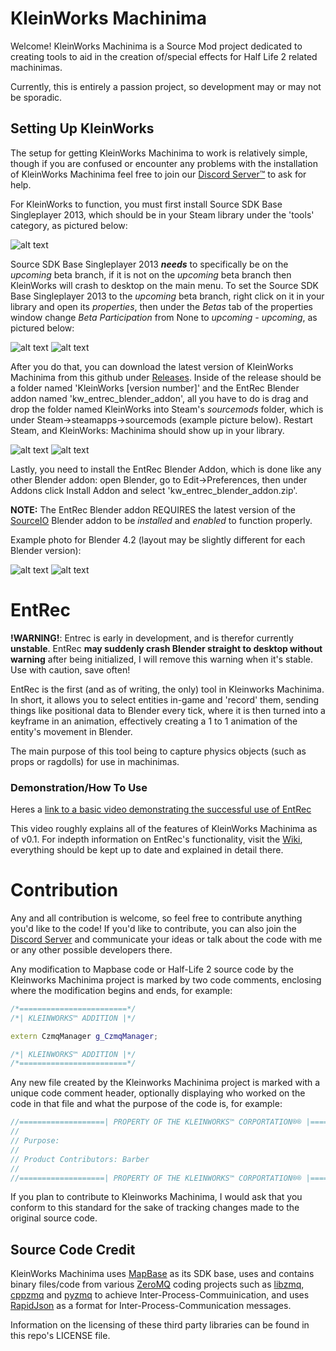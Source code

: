 # KleinWorks Machinima

Welcome! KleinWorks Machinima is a Source Mod project dedicated to creating tools to aid in the creation of/special effects for Half Life 2 related machinimas.

Currently, this is entirely a passion project, so development may or may not be sporadic.


## Setting Up KleinWorks

The setup for getting KleinWorks Machinima to work is relatively simple, though if you are confused or encounter any problems with the installation of KleinWorks Machinima feel free to join our [Discord Server™](https://discord.gg/9asB83GFS) to ask for help.

For KleinWorks to function, you must first install Source SDK Base Singleplayer 2013, which should be in your Steam library under the 'tools' category, as pictured below:

![alt text](https://i.imgur.com/rnaI36a.png)

Source SDK Base Singleplayer 2013 ___needs___ to specifically be on the _upcoming_ beta branch, if it is not on the _upcoming_ beta branch then KleinWorks will crash to desktop on the main menu. To set the Source SDK Base Singleplayer 2013 to the _upcoming_ beta branch, right click on it in your library and open its _properties_, then under the _Betas_ tab of the properties window change _Beta Participation_ from None to _upcoming - upcoming_, as pictured below:

![alt text](https://i.imgur.com/hm38pJv.png)
![alt text](https://i.imgur.com/l6HWx04.png)

After you do that, you can download the latest version of KleinWorks Machinima from this github under [Releases](https://github.com/compact-colonist/KleinWorks-Machinima/releases). Inside of the release should be a folder named 'KleinWorks [version number]' and the EntRec Blender addon named 'kw_entrec_blender_addon', all you have to do is drag and drop the folder named KleinWorks into Steam's _sourcemods_ folder, which is under Steam->steamapps->sourcemods (example picture below). Restart Steam, and KleinWorks: Machinima should show up in your library.

![alt text](https://i.imgur.com/2JACBki.png)
![alt text](https://i.imgur.com/KlgIR3M.png)

Lastly, you need to install the EntRec Blender Addon, which is done like any other Blender addon: open Blender, go to Edit->Preferences, then under Addons click Install Addon and select 'kw_entrec_blender_addon.zip'.

__NOTE:__ The EntRec Blender addon REQUIRES the latest version of the [SourceIO](https://github.com/REDxEYE/SourceIO/releases) Blender addon to be _installed_ and _enabled_ to function properly.

Example photo for Blender 4.2 (layout may be slightly different for each Blender version):

![alt text](https://i.imgur.com/j42rIAQ.png) ![alt text](https://i.imgur.com/j6ojcc0.png)

# EntRec

__!WARNING!__: Entrec is early in development, and is therefor currently __unstable__. EntRec __may suddenly crash Blender straight to desktop without warning__ after being initialized, I will remove this warning when it's stable. Use with caution, save often!


EntRec is the first (and as of writing, the only) tool in Kleinworks Machinima. In short, it allows you to select entities in-game and 'record' them, sending things like positional data to Blender every tick, where it is then turned into a keyframe in an animation, effectively creating a 1 to 1 animation of the entity's movement in Blender.

The main purpose of this tool being to capture physics objects (such as props or ragdolls) for use in machinimas.


### Demonstration/How To Use

Heres a [link to a basic video demonstrating the successful use of EntRec](https://youtu.be/uBtXsWGtlJA)

This video roughly explains all of the features of KleinWorks Machinima as of v0.1. For indepth information on EntRec's functionality, visit the [Wiki](https://github.com/compact-colonist/KleinWorks-Machinima/wiki), everything should be kept up to date and explained in detail there.






# Contribution

Any and all contribution is welcome, so feel free to contribute anything you'd like to the code! If you'd like to contribute, you can also join the [Discord Server](https://discord.gg/9asB83GFS) and communicate your ideas or talk about the code with me or any other possible developers there.

Any modification to Mapbase code or Half-Life 2 source code by the Kleinworks Machinima project is marked by two code comments, enclosing where the modification begins and ends, for example:

```C++
/*========================*/
/*| KLEINWORKS™ ADDITION |*/

extern CzmqManager g_CzmqManager;

/*| KLEINWORKS™ ADDITION |*/
/*========================*/
```

Any new file created by the Kleinworks Machinima project is marked with a unique code comment header, optionally displaying who worked on the code in that file and what the purpose of the code is, for example:

```C++
//===================| PROPERTY OF THE KLEINWORKS™ CORPORTATION®® |===================\\
//
// Purpose: 
// 
// Product Contributors: Barber
//
//===================| PROPERTY OF THE KLEINWORKS™ CORPORTATION®® |===================\\
```

If you plan to contribute to Kleinworks Machinima, I would ask that you conform to this standard for the sake of tracking changes made to the original source code.

## Source Code Credit

KleinWorks Machinima uses [MapBase](https://github.com/mapbase-source/source-sdk-2013) as its SDK base, uses and contains binary files/code from various [ZeroMQ](https://github.com/zeromq) coding projects such as [libzmq](https://github.com/zeromq/libzmq), [cppzmq](https://github.com/zeromq/cppzmq) and [pyzmq](https://github.com/zeromq/pyzmq) to achieve Inter-Process-Commuinication, and uses [RapidJson](https://github.com/Tencent/rapidjson) as a format for Inter-Process-Communication messages.

Information on the licensing of these third party libraries can be found in this repo's LICENSE file.
